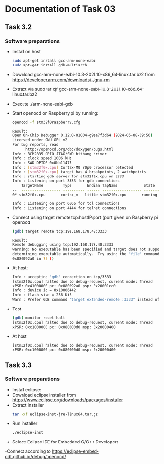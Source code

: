 # Documentation of Task 03

## Task 3.2 

### Software preparations
- Install on host
  ```bash
  sudo apt-get install gcc-arm-none-eabi
  sudo apt-get install gdb-multiarch
  ```
- Download gcc-arm-none-eabi-10.3-2021.10-x86_64-linux.tar.bz2 from https://developer.arm.com/downloads/-/gnu-rm
- Extract via sudo tar xjf gcc-arm-none-eabi-10.3-2021.10-x86_64-linux.tar.bz2
- Execute ./arm-none-eabi-gdb

- Start openocd on Raspberry pi by running:
  ```bash
  openocd -f stm32f0raspberry.cfg
  
  Result:
  Open On-Chip Debugger 0.12.0-01004-g9ea7f3d64 (2024-05-08-19:50)
  Licensed under GNU GPL v2
  For bug reports, read
        http://openocd.org/doc/doxygen/bugs.html
  Info : BCM2835 GPIO JTAG/SWD bitbang driver
  Info : clock speed 1006 kHz
  Info : SWD DPIDR 0x0bb11477
  Info : [stm32f0x.cpu] Cortex-M0 r0p0 processor detected
  Info : [stm32f0x.cpu] target has 4 breakpoints, 2 watchpoints
  Info : starting gdb server for stm32f0x.cpu on 3333
  Info : Listening on port 3333 for gdb connections
      TargetName         Type       Endian TapName            State       
  --  ------------------ ---------- ------ ------------------ ------------
  0* stm32f0x.cpu       cortex_m   little stm32f0x.cpu       running

  Info : Listening on port 6666 for tcl connections
  Info : Listening on port 4444 for telnet connections
  ```
- Connect using target remote tcp:hostIP:port (port given on Raspberry pi openocd
  ```bash
  (gdb) target remote tcp:192.168.178.48:3333

  Result:
  Remote debugging using tcp:192.168.178.48:3333
  warning: No executable has been specified and target does not support
  determining executable automatically.  Try using the "file" command.
  0x080092a0 in ?? ()
  ```
- At host: 
  ```bash
  Info : accepting 'gdb' connection on tcp/3333
  [stm32f0x.cpu] halted due to debug-request, current mode: Thread 
  xPSR: 0x41000000 pc: 0x080092a0 psp: 0x20001cc0
  Info : device id = 0x10006442
  Info : flash size = 256 KiB
  Warn : Prefer GDB command "target extended-remote :3333" instead of "target remote :3333"
  ```
  
- Test
  ```bash
  (gdb) monitor reset halt
  [stm32f0x.cpu] halted due to debug-request, current mode: Thread 
  xPSR: 0xc1000000 pc: 0x080000d0 msp: 0x20000400
  ```
- At host
  ```bash
  [stm32f0x.cpu] halted due to debug-request, current mode: Thread 
  xPSR: 0xc1000000 pc: 0x080000d0 msp: 0x20000400
  ```

  
## Task 3.3

### Software preparations
- Install eclipse: 
- Download eclipse installer from https://www.eclipse.org/downloads/packages/installer
- Extract installer 
  ```bash
  tar -xf eclipse-inst-jre-linux64.tar.gz
  ```
- Run installer 
  ```bash
  ./eclipse-inst
  ```
- Select: Eclipse IDE for Embedded C/C++ Developers

-Connect according to https://eclipse-embed-cdt.github.io/debug/openocd/
